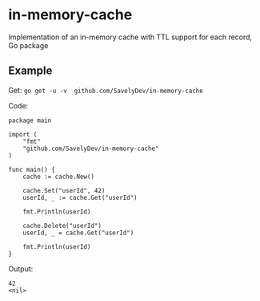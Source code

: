 # in-memory-cache

Implementation of an in-memory cache with TTL support for each record, Go package

## Example

Get:
`go get -u -v  github.com/SavelyDev/in-memory-cache`

Code:

```
package main

import (
	"fmt"
	"github.com/SavelyDev/in-memory-cache"
)

func main() {
	cache := cache.New()

	cache.Set("userId", 42)
	userId, _ := cache.Get("userId")

	fmt.Println(userId)

	cache.Delete("userId")
	userId, _ = cache.Get("userId")

	fmt.Println(userId)
}
```

Output:

```
42
<nil>
```

